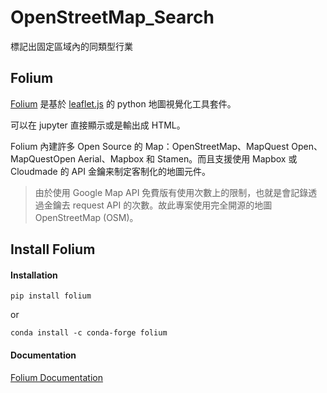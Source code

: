 # OpenStreetMap_Search

標記出固定區域內的同類型行業

## Folium
[Folium](https://github.com/python-visualization/folium) 是基於 [leaflet.js](https://leafletjs.com/) 的 python 地圖視覺化工具套件。

可以在 jupyter 直接顯示或是輸出成 HTML。

Folium 內建許多 Open Source 的 Map：OpenStreetMap、MapQuest Open、MapQuestOpen Aerial、Mapbox 和 Stamen。而且支援使用 Mapbox 或 Cloudmade 的 API 金鑰来制定客制化的地圖元件。

> 由於使用 Google Map API 免費版有使用次數上的限制，也就是會記錄透過金鑰去 request API 的次數。故此專案使用完全開源的地圖 OpenStreetMap (OSM)。

## Install Folium
#### Installation

```shell
pip install folium
```
or
```shell
conda install -c conda-forge folium
```

#### Documentation
[Folium Documentation](https://python-visualization.github.io/folium/#)
